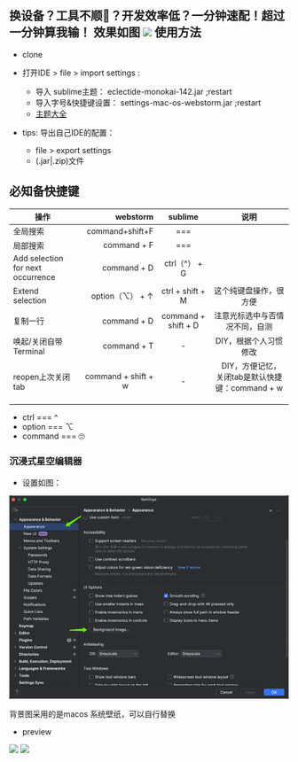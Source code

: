 换设备？工具不顺👀？开发效率低？一分钟速配！超过一分钟算我输！
效果如图
![](https://github.com/Nunchakus888/MyIDEConfigs/blob/master/webstorm.png)
使用方法
---------

* clone

* 打开IDE > file > import settings :
    + 导入 sublime主题： eclectide-monokai-142.jar ;restart
    + 导入字号&快捷键设置： settings-mac-os-webstorm.jar ;restart
    + [主题大全](http://color-themes.com)
    
* tips: 导出自己IDE的配置：
    + file > export settings
    + (.jar|.zip)文件

必知备快捷键
------
| 操作           | webstorm | sublime  |  说明                   
| --------       | -------: | :----:   | :----:                
| 全局搜索       | command+shift+F             | === |                       
| 局部搜索       | command + F                     | ===  |                       
| Add selection for next occurrence              | command + D  | ctrl（^） + G |         
| Extend selection | option（⌥） + ↑              | ctrl + shift + M     |  这个纯键盘操作，很方便          
| 复制一行       | command + D                    | command + shift + D  |   注意光标选中与否情况不同，自测     
| 唤起/关闭自带Terminal | command + T             | -  |   DIY，根据个人习惯修改       
| reopen上次关闭tab | command + shift + w             | -  |   DIY，方便记忆，关闭tab是默认快捷键：command + w       


* ctrl      === ^
* option    === ⌥
* command === 🙄




### 沉浸式星空编辑器

* 设置如图：

![img.png](bg/bg-setting.png)

背景图采用的是macos 系统壁纸，可以自行替换


* preview

![](bg/galaxy.png)
![](bg/galaxy-file-tree.png)


